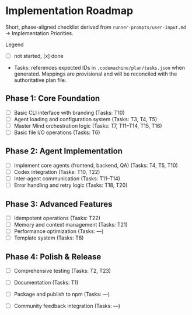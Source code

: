 # Implementation Roadmap

Short, phase-aligned checklist derived from `runner-prompts/user-input.md` → Implementation Priorities.

Legend
- [ ] not started, [x] done
- Tasks: references expected IDs in `.codemachine/plan/tasks.json` when generated. Mappings are provisional and will be reconciled with the authoritative plan file.

## Phase 1: Core Foundation
- [ ] Basic CLI interface with branding (Tasks: T10)
- [ ] Agent loading and configuration system (Tasks: T3, T4, T5)
- [ ] Master Mind orchestration logic (Tasks: T7, T11–T14, T15, T16)
- [ ] Basic file I/O operations (Tasks: T6)

## Phase 2: Agent Implementation
- [ ] Implement core agents (frontend, backend, QA) (Tasks: T4, T5, T10)
- [ ] Codex integration (Tasks: T10, T22)
- [ ] Inter-agent communication (Tasks: T11–T14)
- [ ] Error handling and retry logic (Tasks: T18, T20)

## Phase 3: Advanced Features
- [ ] Idempotent operations (Tasks: T22)
- [ ] Memory and context management (Tasks: T21)
- [ ] Performance optimization (Tasks: —)
- [ ] Template system (Tasks: T8)

## Phase 4: Polish & Release
- [ ] Comprehensive testing (Tasks: T2, T23)
- [ ] Documentation (Tasks: T1)
- [ ] Package and publish to npm (Tasks: —)
- [ ] Community feedback integration (Tasks: —)

